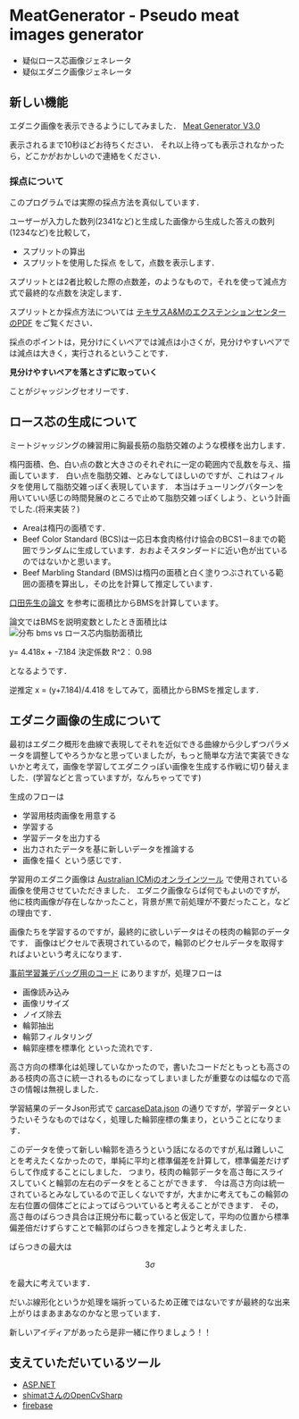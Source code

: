 # MeatGenerator - Pseudo meat images generator

- 疑似ロース芯画像ジェネレータ
- 疑似エダニク画像ジェネレータ

## 新しい機能
エダニク画像を表示できるようにしてみました．
[Meat Generator V3.0](https://japanicmj-meatgenerator.firebaseapp.com/)

表示されるまで10秒ほどお待ちください．
それ以上待っても表示されなかったら，どこかがおかしいので連絡をください．

### 採点について
このプログラムでは実際の採点方法を真似しています．

ユーザーが入力した数列(2341など)と生成した画像から生成した答えの数列(1234など)を比較して，
- スプリットの算出
- スプリットを使用した採点
をして，点数を表示します．

スプリットとは2者比較した際の点数差，のようなもので，それを使って減点方式で最終的な点数を決定します．

スプリットとか採点方法については
[テキサスA&MのエクステンションセンターのPDF](https://texas4-h.tamu.edu/wp-content/uploads/2015/09/photo_judging_contest_reasons2.pdf)
をご覧ください．

採点のポイントは，見分けにくいペアでは減点は小さくが，見分けやすいペアでは減点は大きく，実行されるということです．

__見分けやすいペアを落とさずに取っていく__

ことがジャッジングセオリーです．

## ロース芯の生成について

ミートジャッジングの練習用に胸最長筋の脂肪交雑のような模様を出力します．

楕円面積、色、白い点の数と大きさのそれぞれに一定の範囲内で乱数を与え、描画しています．
白い点を脂肪交雑、とみなしてほしいのですが、これはフィルタを使用して脂肪交雑っぽく表現しています．
本当はチューリングパターンを用いていい感じの時間発展のところで止めて脂肪交雑っぽくしよう、という計画でした.(将来実装？)

- Areaは楕円の面積です．
- Beef Color Standard (BCS)は一応日本食肉格付け協会のBCS1－8までの範囲でランダムに生成しています．おおよそスタンダードに近い色が出ているのではないかと思います。
- Beef Marbling Standard (BMS)は楕円の面積と白く塗りつぶされている範囲の面積を算出し，その比を計算して推定しています．

[口田先生の論文](https://www.jstage.jst.go.jp/article/chikusan1924/68/9/68_9_853/_article/-char/ja/)
を参考に面積比からBMSを計算しています。

論文ではBMSを説明変数としたとき面積比は
![分布 bms vs ロース芯内脂肪面積比](https://user-images.githubusercontent.com/47586322/149666629-f2e647a6-e9ce-4e91-b6cc-fbfb4ca0f16f.png)

y= 4.418x + -7.184
決定係数 R^2：  0.98

となるようです．

逆推定
x = (y+7.184)/4.418
をしてみて，面積比からBMSを推定します．

## エダニク画像の生成について
最初はエダニク概形を曲線で表現してそれを近似できる曲線から少しずつパラメータを調整してやろうかなと思っていましたが，もっと簡単な方法で実装できないかと考えて，画像を学習してエダニクっぽい画像を生成する作戦に切り替えました．(学習などと言っていますが，なんちゃってです)

生成のフローは
- 学習用枝肉画像を用意する
- 学習する
- 学習データを出力する
- 出力されたデータを基に新しいデータを推論する
- 画像を描く
という感じです．

学習用のエダニク画像は
[Australian ICMjのオンラインツール](tools/CarcaseGeneratorPre/Program.cs)
で使用されている画像を使用させていただきました．
エダニク画像ならば何でもよいのですが，他に枝肉画像が存在しなかったこと，背景が黒で前処理が不要だったこと，などの理由です．

画像たちを学習するのですが，最終的に欲しいデータはその枝肉の輪郭のデータです．
画像はピクセルで表現されているので，輪郭のピクセルデータを取得すればよいという考えになります．

[事前学習兼デバッグ用のコード](tools/CarcaseGeneratorPre/Program.cs)
にありますが，処理フローは
- 画像読み込み
- 画像リサイズ
- ノイズ除去
- 輪郭抽出
- 輪郭フィルタリング
- 輪郭座標を標準化
といった流れです．

高さ方向の標準化は処理していなかったので，書いたコードだともっとも高さのある枝肉の高さに統一されるものになってしまいましたが重要なのは幅なので高さの情報は無視しました．

学習結果のデータJson形式で
[carcaseData.json](JapanseIcmj/wwwroot/json/carcase.json)
の通りですが，学習データというたいそうなものではなく，処理した輪郭座標の集まり，ということになります．

このデータを使って新しい輪郭を造ろうという話になるのですが,私は難しいことを考えたくなかったので，単純に平均と標準偏差を計算して，標準偏差だけずらして作成することにしました．
つまり，枝肉の輪郭データを高さ毎にスライスしていくと輪郭の左右のデータをとることができます．
今は高さ方向は統一されているとみなしているので正しくないですが，大まかに考えてもこの輪郭の左右位置の個体ごとによってばらついていると考えることができます．
その，高さ毎のばらつき具合は正規分布に載っていると仮定して，平均の位置から標準偏差倍だけずらすことで輪郭のばらつきを推定しようと考えました．

ばらつきの最大は
```math
3\sigma
```
を最大に考えています．

だいぶ線形化というか処理を端折っているため正確ではないですが最終的な出来上がりはまあまあなのかなと思っています．

新しいアイディアがあったら是非一緒に作りましょう！！

## 支えていただいているツール
- [ASP.NET](https://dotnet.microsoft.com/en-us/apps/aspnet)
- [shimatさんのOpenCvSharp](https://github.com/shimat/opencvsharp)
- [firebase](https://firebase.google.com/)
